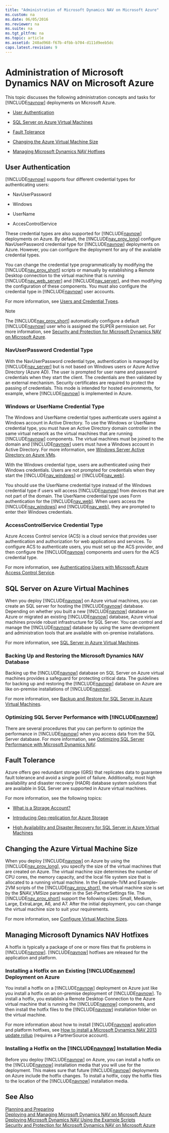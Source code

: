 ```yaml
---
title: "Administration of Microsoft Dynamics NAV on Microsoft Azure"
ms.custom: na
ms.date: 06/05/2016
ms.reviewer: na
ms.suite: na
ms.tgt_pltfrm: na
ms.topic: article
ms.assetid: 240ad968-f67b-4fbb-b704-d111d9eeb5dc
caps.latest.revision: 9
---
```

# Administration of Microsoft Dynamics NAV on Microsoft Azure
This topic discusses the following administration concepts and tasks for [!INCLUDE[navnow](../dynamics-nav/includes/navnow_md.md)] deployments on Microsoft Azure.  
  
-   [User Authentication](../dynamics-nav/Administration-of-Microsoft-Dynamics-NAV-on-Microsoft-Azure.md#UserAuth)  
  
-   [SQL Server on Azure Virtual Machines](../dynamics-nav/Administration-of-Microsoft-Dynamics-NAV-on-Microsoft-Azure.md#SQLServer)  
  
-   [Fault Tolerance](../dynamics-nav/Administration-of-Microsoft-Dynamics-NAV-on-Microsoft-Azure.md#FaultTolerance)  
  
-   [Changing the Azure Virtual Machine Size](../dynamics-nav/Administration-of-Microsoft-Dynamics-NAV-on-Microsoft-Azure.md#VMSize)  
  
-   [Managing Microsoft Dynamics NAV Hotfixes](../dynamics-nav/Administration-of-Microsoft-Dynamics-NAV-on-Microsoft-Azure.md#Hotfix)  
  
##  <a name="UserAuth"></a> User Authentication  
 [!INCLUDE[navnow](../dynamics-nav/includes/navnow_md.md)] supports four different credential types for authenticating users:  
  
-   NavUserPassword  
  
-   Windows  
  
-   UserName  
  
-   AccesControlService  
  
 These credential types are also supported for [!INCLUDE[navnow](../dynamics-nav/includes/navnow_md.md)] deployments on Azure. By default, the [!INCLUDE[nav_prov_long](../dynamics-nav/includes/nav_prov_long_md.md)] configure NavUserPassword credential type for [!INCLUDE[navnow](../dynamics-nav/includes/navnow_md.md)] deployments on Azure. However, you can configure the deployment for any of the available credential types.  
  
 You can change the credential type programmatically by modifying the [!INCLUDE[nav_prov_short](../dynamics-nav/includes/nav_prov_short_md.md)] scripts or manually by establishing a Remote Desktop connection to the virtual machine that is running [!INCLUDE[nav_web_server](../dynamics-nav/includes/nav_web_server_md.md)] and [!INCLUDE[nav_server](../dynamics-nav/includes/nav_server_md.md)], and then modifying the configuration of these components. You must also configure the credential type in [!INCLUDE[navnow](../dynamics-nav/includes/navnow_md.md)] user accounts.  
  
 For more information, see [Users and Credential Types](../dynamics-nav/Users-and-Credential-Types.md).  
  
> [!NOTE]  
>  The [!INCLUDE[nav_prov_short](../dynamics-nav/includes/nav_prov_short_md.md)] automatically configure a default [!INCLUDE[navnow](../dynamics-nav/includes/navnow_md.md)] user who is assigned the SUPER permission set. For more information, see [Security and Protection for Microsoft Dynamics NAV on Microsoft Azure](../dynamics-nav/Security-and-Protection-for-Microsoft-Dynamics-NAV-on-Microsoft-Azure.md).  
  
### NavUserPassword Credential Type  
 With the NavUserPassword credential type, authentication is managed by [!INCLUDE[nav_server](../dynamics-nav/includes/nav_server_md.md)] but is not based on Windows users or Azure Active Directory \(Azure AD\). The user is prompted for user name and password credentials when they start the client. The credentials are then validated by an external mechanism. Security certificates are required to protect the passing of credentials. This mode is intended for hosted environments, for example, where [!INCLUDE[navnow](../dynamics-nav/includes/navnow_md.md)] is implemented in Azure.  
  
### Windows or UserName Credential Type  
 The Windows and UserName credential types authenticate users against a Windows account in Active Directory. To use the Windows or UserName credential type, you must have an Active Directory domain controller in the same virtual network as the virtual machines that are running [!INCLUDE[navnow](../dynamics-nav/includes/navnow_md.md)] components. The virtual machines must be joined to the domain and [!INCLUDE[navnow](../dynamics-nav/includes/navnow_md.md)] users must have a Windows account in Active Directory. For more information, see [Windows Server Active Directory on Azure VMs](http://go.microsoft.com/fwlink/?LinkID=296596).  
  
 With the Windows credential type, users are authenticated using their Windows credentials. Users are not prompted for credentials when they start the [!INCLUDE[nav_windows](../dynamics-nav/includes/nav_windows_md.md)] or [!INCLUDE[nav_web](../dynamics-nav/includes/nav_web_md.md)].  
  
 You should use the UserName credential type instead of the Windows credential type if users will access [!INCLUDE[navnow](../dynamics-nav/includes/navnow_md.md)] from devices that are not part of the domain. The UserName credential type uses Form authentication for the [!INCLUDE[nav_web](../dynamics-nav/includes/nav_web_md.md)]. When users access the [!INCLUDE[nav_windows](../dynamics-nav/includes/nav_windows_md.md)] and [!INCLUDE[nav_web](../dynamics-nav/includes/nav_web_md.md)], they are prompted to enter their Windows credentials.  
  
### AccessControlService Credential Type  
 Azure Access Control service \(ACS\) is a cloud service that provides user authentication and authorization for web applications and services. To configure ACS to authenticate users, you must set up the ACS provider, and then configure the [!INCLUDE[navnow](../dynamics-nav/includes/navnow_md.md)] components and users for the ACS credential type.  
  
 For more information, see [Authenticating Users with Microsoft Azure Access Control Service](../dynamics-nav/Authenticating-Users-with-Microsoft-Azure-Access-Control-Service.md).  
  
##  <a name="SQLServer"></a> SQL Server on Azure Virtual Machines  
 When you deploy [!INCLUDE[navnow](../dynamics-nav/includes/navnow_md.md)] on Azure virtual machines, you can create an SQL server for hosting the [!INCLUDE[navnow](../dynamics-nav/includes/navnow_md.md)] database. Depending on whether you built a new [!INCLUDE[navnow](../dynamics-nav/includes/navnow_md.md)] database on Azure or migrated an existing [!INCLUDE[navnow](../dynamics-nav/includes/navnow_md.md)] database, Azure virtual machines provide robust infrastructure for SQL Server. You can control and manage the [!INCLUDE[navnow](../dynamics-nav/includes/navnow_md.md)] database by using the same development and administration tools that are available with on\-premise installations.  
  
 For more information, see [SQL Server in Azure Virtual Machines](http://go.microsoft.com/fwlink/?LinkID=299595).  
  
###  <a name="DBBackup"></a> Backing Up and Restoring the Microsoft Dynamics NAV Database  
 Backing up the [!INCLUDE[navnow](../dynamics-nav/includes/navnow_md.md)] database on SQL Server on Azure virtual machines provides a safeguard for protecting critical data. The guidelines for backing up and restoring the [!INCLUDE[navnow](../dynamics-nav/includes/navnow_md.md)] database on Azure are like on\-premise installations of [!INCLUDE[navnow](../dynamics-nav/includes/navnow_md.md)].  
  
 For more information, see [Backup and Restore for SQL Server in Azure Virtual Machines](http://go.microsoft.com/fwlink/?LinkID=299596).  
  
### Optimizing SQL Server Performance with [!INCLUDE[navnow](../dynamics-nav/includes/navnow_md.md)]  
 There are several procedures that you can perform to optimize the performance in [!INCLUDE[navnow](../dynamics-nav/includes/navnow_md.md)] when you access data from the SQL Server database. For more information, see [Optimizing SQL Server Performance with Microsoft Dynamics NAV](../dynamics-nav/Optimizing-SQL-Server-Performance-with-Microsoft-Dynamics-NAV.md).  
  
##  <a name="FaultTolerance"></a> Fault Tolerance  
 Azure offers geo redundant storage \(GRS\) that replicates data to guarantee fault tolerance and avoid a single point of failure. Additionally, most high availability and disaster recovery \(HADR\) database system solutions that are available in SQL Server are supported in Azure virtual machines.  
  
 For more information, see the following topics:  
  
-   [What is a Storage Account?](http://go.microsoft.com/fwlink/?LinkID=296573)  
  
-   [Introducing Geo\-replication for Azure Storage](http://go.microsoft.com/fwlink/?LinkID=296574)  
  
-   [High Availability and Disaster Recovery for SQL Server in Azure Virtual Machines](http://go.microsoft.com/fwlink/?LinkID=299597)  
  
##  <a name="VMSize"></a> Changing the Azure Virtual Machine Size  
 When you deploy [!INCLUDE[navnow](../dynamics-nav/includes/navnow_md.md)] on Azure by using the [!INCLUDE[nav_prov_long](../dynamics-nav/includes/nav_prov_long_md.md)], you specify the size of the virtual machines that are created on Azure. The virtual machine size determines the number of CPU cores, the memory capacity, and the local file system size that is allocated to a running virtual machine. In the Example\-1VM and Example\-2VM scripts of the [!INCLUDE[nav_prov_short](../dynamics-nav/includes/nav_prov_short_md.md)], the virtual machine size is set by the $NAV\_VMSize parameter in the Set\-PartnerSettings file. The [!INCLUDE[nav_prov_short](../dynamics-nav/includes/nav_prov_short_md.md)] support the following sizes: Small, Medium, Large, ExtraLarge, A6, and A7. After the initial deployment, you can change the virtual machine size to suit your requirements.  
  
 For more information, see [Configure Virtual Machine Sizes](http://go.microsoft.com/fwlink/?LinkID=273688).  
  
##  <a name="Hotfix"></a> Managing Microsoft Dynamics NAV Hotfixes  
 A hotfix is typically a package of one or more files that fix problems in [!INCLUDE[navnow](../dynamics-nav/includes/navnow_md.md)]. [!INCLUDE[navnow](../dynamics-nav/includes/navnow_md.md)] hotfixes are released for the application and platform.  
  
### Installing a Hotfix on an Existing [!INCLUDE[navnow](../dynamics-nav/includes/navnow_md.md)] Deployment on Azure  
 You install a hotfix on a [!INCLUDE[navnow](../dynamics-nav/includes/navnow_md.md)] deployment on Azure just like you install a hotfix on an on\-premise deployment of [!INCLUDE[navnow](../dynamics-nav/includes/navnow_md.md)]. To install a hotfix, you establish a Remote Desktop Connection to the Azure virtual machine that is running the [!INCLUDE[navnow](../dynamics-nav/includes/navnow_md.md)] components, and then install the hotfix files to the [!INCLUDE[navnow](../dynamics-nav/includes/navnow_md.md)] installation folder on the virtual machine.  
  
 For more information about how to install [!INCLUDE[navnow](../dynamics-nav/includes/navnow_md.md)] application and platform hotfixes, see [How to install a Microsoft Dynamics NAV 2013 update rollup](http://go.microsoft.com/fwlink/?LinkID=299598) \(requires a PartnerSource account\).  
  
### Installing a Hotfix on the [!INCLUDE[navnow](../dynamics-nav/includes/navnow_md.md)] Installation Media  
 Before you deploy [!INCLUDE[navnow](../dynamics-nav/includes/navnow_md.md)] on Azure, you can install a hotfix on the [!INCLUDE[navnow](../dynamics-nav/includes/navnow_md.md)] installation media that you will use for the deployment. This makes sure that future [!INCLUDE[navnow](../dynamics-nav/includes/navnow_md.md)] deployments on Azure include the hotfix changes. To install a hotfix, copy the hotfix files to the location of the [!INCLUDE[navnow](../dynamics-nav/includes/navnow_md.md)] installation media.  
  
## See Also  
 [Planning and Preparing](../dynamics-nav/Planning-and-Preparing.md)   
 [Deploying and Managing Microsoft Dynamics NAV on Microsoft Azure](../dynamics-nav/Deploying-and-Managing-Microsoft-Dynamics-NAV-on-Microsoft-Azure.md)   
 [Deploying Microsoft Dynamics NAV Using the Example Scripts](../dynamics-nav/Deploying-Microsoft-Dynamics-NAV-Using-the-Example-Scripts.md)   
 [Security and Protection for Microsoft Dynamics NAV on Microsoft Azure](../dynamics-nav/Security-and-Protection-for-Microsoft-Dynamics-NAV-on-Microsoft-Azure.md)